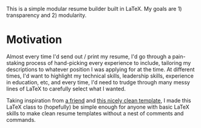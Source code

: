 This is a simple modular resume builder built in LaTeX. My goals are 1) transparency and 2)
modularity.

# Motivation
Almost every time I'd send out / print my resume, I'd go through a pain-staking process of
hand-picking every experience to include, tailoring my descriptions to whatever position I was
applying for at the time. At different times, I'd want to highlight my technical skills, leadership
skills, experience in education, etc, and every time, I'd need to trudge through many messy lines of
LaTeX to carefully select what I wanted.

Taking inspiration from [a friend](https://github.com/patil215/resumod) and [this nicely clean
template](https://github.com/jcolemang/LaTeX-Resume-Class), I made this LaTeX class to (hopefully)
be simple enough for anyone with basic LaTeX skills to make clean resume templates without a nest of
comments and commands.

